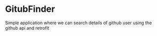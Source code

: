 # GitubFinder
 Simple application where we can search details of github user using the github api and retrofit
